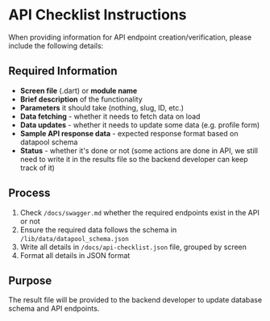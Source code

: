 # API Checklist Instructions

When providing information for API endpoint creation/verification, please include the following details:

## Required Information
- **Screen file** (.dart) or **module name**
- **Brief description** of the functionality
- **Parameters** it should take (nothing, slug, ID, etc.)
- **Data fetching** - whether it needs to fetch data on load
- **Data updates** - whether it needs to update some data (e.g. profile form)
- **Sample API response data** - expected response format based on datapool schema
- **Status** - whether it's done or not (some actions are done in API, we still need to write it in the results file so the backend developer can keep track of it)

## Process
1. Check `/docs/swagger.md` whether the required endpoints exist in the API or not
2. Ensure the required data follows the schema in `/lib/data/datapool_schema.json`
3. Write all details in `/docs/api-checklist.json` file, grouped by screen
4. Format all details in JSON format

## Purpose
The result file will be provided to the backend developer to update database schema and API endpoints.